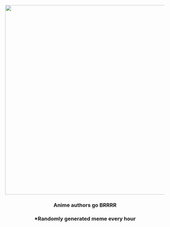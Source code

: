 <p align="center">
        <img src="https://i.redd.it/p9dm86rcysw91.jpg" width="600" height="600">
        </p>
        <h3 align="center">Anime authors go BRRRR</h3>
        <h3 align="center">*Randomly generated meme every hour</h3>
    